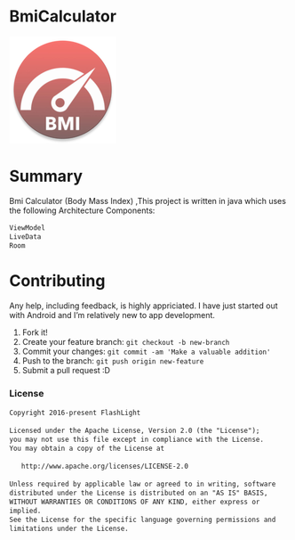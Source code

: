 # BmiCalculator
![logo](https://raw.githubusercontent.com/husseinrasti/MVVM-BmiCalculator/master/app/src/main/res/mipmap-xxxhdpi/ic_launcher_round.png)

# Summary
Bmi Calculator (Body Mass Index) ,This project is written in java which uses the following Architecture Components:

    ViewModel
    LiveData
    Room

# Contributing
Any help, including feedback, is highly appriciated. I have just started out with Android and I’m relatively new to app development.

   1. Fork it!
   2. Create your feature branch: `git checkout -b new-branch`
   3. Commit your changes: `git commit -am 'Make a valuable addition'`
   4. Push to the branch: `git push origin new-feature`
   5. Submit a pull request :D

### License
```
Copyright 2016-present FlashLight

Licensed under the Apache License, Version 2.0 (the "License");
you may not use this file except in compliance with the License.
You may obtain a copy of the License at

   http://www.apache.org/licenses/LICENSE-2.0

Unless required by applicable law or agreed to in writing, software
distributed under the License is distributed on an "AS IS" BASIS,
WITHOUT WARRANTIES OR CONDITIONS OF ANY KIND, either express or implied.
See the License for the specific language governing permissions and
limitations under the License.
```
